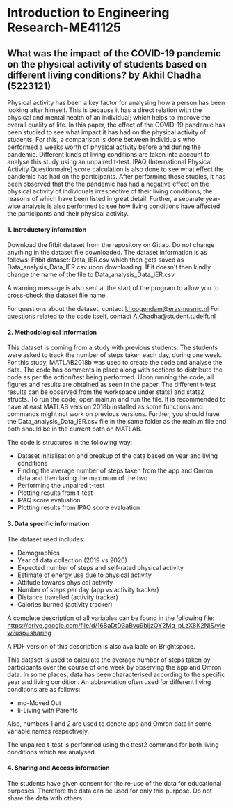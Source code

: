 # Introduction to Engineering Research-ME41125

## What was the impact of the COVID-19 pandemic on the physical activity of students based on different living conditions? by Akhil Chadha (5223121)
Physical activity has been a key factor for analysing how a person has been looking after himself. This is because it has a direct relation with the physical and mental health of an individual; which helps to improve the overall quality of life. In this paper, the effect of the COVID-19 pandemic has been studied to see what impact it has had on the physical activity of students. For this, a comparison is done between individuals who performed a weeks worth of physical activity before and during the pandemic. Different kinds of living conditions are taken into account to analyse this study using an unpaired t-test. IPAQ (International Physical Activity Questionnaire) score calculation is also done to see what effect the pandemic has had on the participants. After performing these studies, it has been observed that the the pandemic has had a negative effect on the physical activity of individuals irrespective of their living conditions; the reasons of which have been listed in great detail. Further, a separate year-wise analysis is also performed to see how living conditions have affected the participants and their physical activity.

#### 1. Introductory information
Download the fitbit dataset from the repository on Gitlab. Do not change anything in the dataset file downloaded. The dataset information is as follows:
Fitbit dataset: Data_IER.csv which then gets saved as Data_analysis_Data_IER.csv upon downloading. If it doesn't then kindly change the name of the file to Data_analysis_Data_IER.csv

A warning message is also sent at the start of the program to allow you to cross-check the dataset file name.

For questions about the dataset, contact l.hoogendam@erasmusmc.nl
For questions related to the code itself, contact A.Chadha@student.tudelft.nl

#### 2. Methodological information
This dataset is coming from a study with previous students. The students were asked to track the number of steps taken each day, during one week. 
For this study, MATLAB2018b was used to create the code and analyse the data. The code has comments in place along with sections to distribute the code as per the action/test being performed. Upon running the code, all figures and results are obtained as seen in the paper. The different t-test results can be observed from the workspace under stats1 and stats2 structs.
To run the code, open main.m and run the file. It is recommended to have atleast MATLAB version 2018b installed as some functions and commands might not work on previous versions.
Further, you should have the Data_analysis_Data_IER.csv file in the same folder as the main.m file and both should be in the current path on MATLAB.

The code is structures in the following way:
- Dataset initialisation and breakup of the data based on year and living conditions
- Finding the average number of steps taken from the app and Omron data and then taking the maximum of the two
- Performing the unpaired t-test
- Plotting results from t-test
- IPAQ score evaluation
- Plotting results from IPAQ score evaluation

#### 3. Data specific information
The dataset used includes:

- Demographics
- Year of data collection (2019 vs 2020)
- Expected number of steps and self-rated physical activity
- Estimate of energy use due to physical activity
- Attitude towards physical activity
- Number of steps per day (app vs activity tracker)
- Distance travelled (activity tracker)
- Calories burned (activity tracker)

A complete description of all variables can be found in the following file:
https://drive.google.com/file/d/16BaDtD3aBvu9bijzOY2Mq_pLzX8K2NiS/view?usp=sharing

A PDF version of this description is also available on Brightspace. 

This dataset is used to calculate the average number of steps taken by participants over the course of one week by observing the app and Omron data.
In some places, data has been characterised according to the specific year and living condition. An abbreviation often used for different living conditions are as follows:

- mo-Moved Out
- li-Living with Parents

Also, numbers 1 and 2 are used to denote app and Omron data in some variable names respectively.

The unpaired t-test is performed using the ttest2 command for both living conditions which are analysed.

#### 4. Sharing and Access information
The students have given consent for the re-use of the data for educational purposes. Therefore the data can be used for only this purpose. Do not share the data with others.
